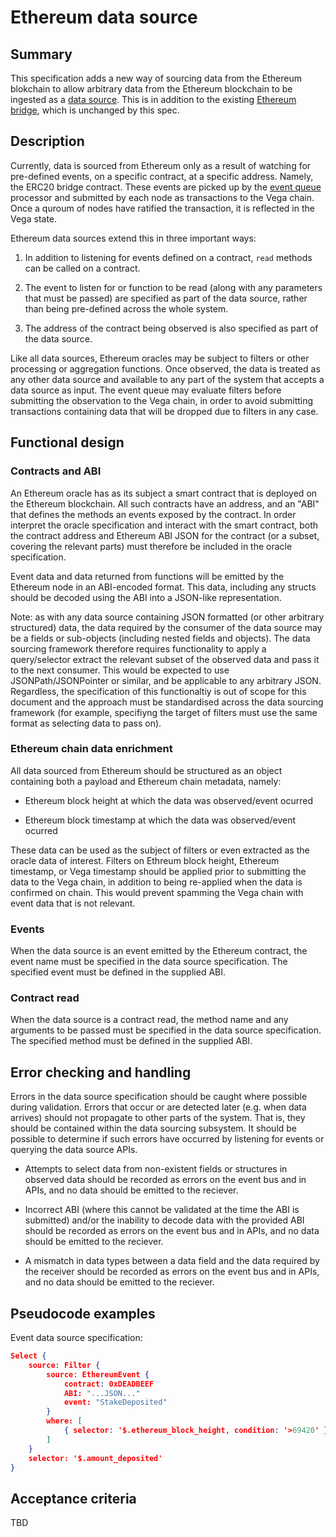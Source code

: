 # Ethereum data source


## Summary

This specification adds a new way of sourcing data from the Ethereum blokchain to allow arbitrary data from the Ethereum blockchain to be ingested as a [data source](./0045-DSRC-data_sourcing.md). 
This is in addition to the existing [Ethereum bridge](./0031-ETHB-ethereum_bridge_spec.md), which is unchanged by this spec.


## Description

Currently, data is sourced from Ethereum only as a result of watching for pre-defined events, on a specific contract, at a specific address. 
Namely, the ERC20 bridge contract.
These events are picked up by the [event queue](./0036-BRIE-event_queue.md) processor and submitted by each node as transactions to the Vega chain.
Once a quroum of nodes have ratified the transaction, it is reflected in the Vega state.

Ethereum data sources extend this in three important ways:

1. In addition to listening for events defined on a contract, `read` methods can be called on a contract.

2. The event to listen for or function to be read (along with any parameters that must be passed) are specified as part of the data source, rather than being pre-defined across the whole system.

3. The address of the contract being observed is also specified as part of the data source.


Like all data sources, Ethereum oracles may be subject to filters or other processing or aggregation functions. 
Once observed, the data is treated as any other data source and available to any part of the system that accepts a data source as input.
The event queue may evaluate filters before submitting the observation to the Vega chain, in order to avoid submitting transactions containing data that will be dropped due to filters in any case. 


## Functional design

### Contracts and ABI

An Ethereum oracle has as its subject a smart contract that is deployed on the Ethereum blockchain.
All such contracts have an address, and an "ABI" that defines the methods an events exposed by the contract.
In order interpret the oracle specification and interact with the smart contract, both the contract address and Ethereum ABI JSON for the contract (or a subset, covering the relevant parts) must therefore be included in the oracle specification.

Event data and data returned from functions will be emitted by the Ethereum node in an ABI-encoded format.
This data, including any structs should be decoded using the ABI into a JSON-like representation.

Note: as with any data source containing JSON formatted (or other arbitrary structured) data, the data required by the consumer of the data source may be a fields or sub-objects (including nested fields and objects).
The data sourcing framework therefore requires functionality to apply a query/selector extract the relevant subset of the observed data and pass it to the next consumer.
This would be expected to use JSONPath/JSONPointer or similar, and be applicable to any arbitrary JSON.
Regardless, the specification of this functionaltiy is out of scope for this document and the approach must be standardised across the data sourcing framework (for example, specifiyng the target of filters must use the same format as selecting data to pass on).


### Ethereum chain data enrichment

All data sourced from Ethereum should be structured as an object containing both a payload and Ethereum chain metadata, namely:

- Ethereum block height at which the data was observed/event ocurred

- Ethereum block timestamp at which the data was observed/event ocurred


These data can be used as the subject of filters or even extracted as the oracle data of interest.
Filters on Ethreum block height, Ethereum timestamp, or Vega timestamp should be applied prior to submitting the data to the Vega chain, in addition to being re-applied when the data is confirmed on chain. 
This would prevent spamming the Vega chain with event data that is not relevant.


### Events

When the data source is an event emitted by the Ethereum contract, the event name must be specified in the data source specification.
The specified event must be defined in the supplied ABI.


### Contract read

When the data source is a contract read, the method name and any arguments to be passed must be specified in the data source specification.
The specified method must be defined in the supplied ABI.


## Error checking and handling

Errors in the data source specification should be caught where possible during validation. 
Errors that occur or are detected later (e.g. when data arrives) should not propagate to other parts of the system. 
That is, they should be contained within the data sourcing subsystem.
It should be possible to determine if such errors have occurred by listening for events or querying the data source APIs.

- Attempts to select data from non-existent fields or structures in observed data should be recorded as errors on the event bus and in APIs, and no data should be emitted to the reciever.

- Incorrect ABI (where this cannot be validated at the time the ABI is submitted) and/or the inability to decode data with the provided ABI should be recorded as errors on the event bus and in APIs, and no data should be emitted to the reciever.

- A mismatch in data types between a data field and the data required by the receiver should be recorded as errors on the event bus and in APIs, and no data should be emitted to the reciever.


## Pseudocode examples

Event data source specification:

```json
Select {
	source: Filter {
		source: EthereumEvent { 
			contract: 0xDEADBEEF
			ABI: "...JSON..."
			event: "StakeDeposited"
		}
		where: [
			{ selector: '$.ethereum_block_height, condition: '>69420' }
		]
	}
	selector: '$.amount_deposited'
}
```


## Acceptance criteria

TBD
